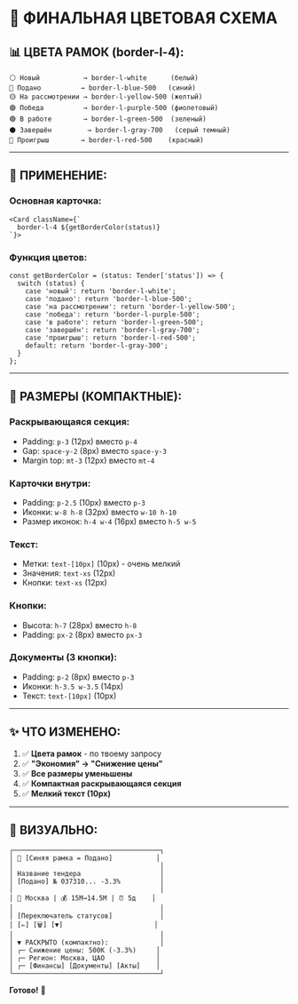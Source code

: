 # 🎨 ФИНАЛЬНАЯ ЦВЕТОВАЯ СХЕМА

## 📊 ЦВЕТА РАМОК (border-l-4):

```
⚪ Новый           → border-l-white      (белый)
🔵 Подано          → border-l-blue-500   (синий)
🟡 На рассмотрении → border-l-yellow-500 (желтый)
🟣 Победа          → border-l-purple-500 (фиолетовый)
🟢 В работе        → border-l-green-500  (зеленый)
⚫ Завершён         → border-l-gray-700   (серый темный)
🔴 Проигрыш        → border-l-red-500    (красный)
```

---

## 🎯 ПРИМЕНЕНИЕ:

### Основная карточка:
```tsx
<Card className={`
  border-l-4 ${getBorderColor(status)}
`}>
```

### Функция цветов:
```tsx
const getBorderColor = (status: Tender['status']) => {
  switch (status) {
    case 'новый': return 'border-l-white';
    case 'подано': return 'border-l-blue-500';
    case 'на рассмотрении': return 'border-l-yellow-500';
    case 'победа': return 'border-l-purple-500';
    case 'в работе': return 'border-l-green-500';
    case 'завершён': return 'border-l-gray-700';
    case 'проигрыш': return 'border-l-red-500';
    default: return 'border-l-gray-300';
  }
};
```

---

## 📐 РАЗМЕРЫ (КОМПАКТНЫЕ):

### Раскрывающаяся секция:
- Padding: `p-3` (12px) вместо `p-4`
- Gap: `space-y-2` (8px) вместо `space-y-3`
- Margin top: `mt-3` (12px) вместо `mt-4`

### Карточки внутри:
- Padding: `p-2.5` (10px) вместо `p-3`
- Иконки: `w-8 h-8` (32px) вместо `w-10 h-10`
- Размер иконок: `h-4 w-4` (16px) вместо `h-5 w-5`

### Текст:
- Метки: `text-[10px]` (10px) - очень мелкий
- Значения: `text-xs` (12px)
- Кнопки: `text-xs` (12px)

### Кнопки:
- Высота: `h-7` (28px) вместо `h-8`
- Padding: `px-2` (8px) вместо `px-3`

### Документы (3 кнопки):
- Padding: `p-2` (8px) вместо `p-3`
- Иконки: `h-3.5 w-3.5` (14px)
- Текст: `text-[10px]` (10px)

---

## ✨ ЧТО ИЗМЕНЕНО:

1. ✅ **Цвета рамок** - по твоему запросу
2. ✅ **"Экономия" → "Снижение цены"**
3. ✅ **Все размеры уменьшены**
4. ✅ **Компактная раскрывающаяся секция**
5. ✅ **Мелкий текст (10px)**

---

## 🎨 ВИЗУАЛЬНО:

```
┌─────────────────────────────────────┐
│ 🔵 [Синяя рамка = Подано]           │
│                                     │
│ Название тендера                    │
│ [Подано] № 037310... -3.3%          │
│                                     │
│ 📍 Москва | 💰 15M→14.5M | ⏰ 5д    │
│                                     │
│ [Переключатель статусов]            │
│ [✏️] [🗑️] [▼]                       │
│                                     │
│ ▼ РАСКРЫТО (компактно):             │
│ ┌─ Снижение цены: 500K (-3.3%)     │
│ ┌─ Регион: Москва, ЦАО             │
│ ┌─ [Финансы] [Документы] [Акты]    │
└─────────────────────────────────────┘
```

**Готово!** 🚀
